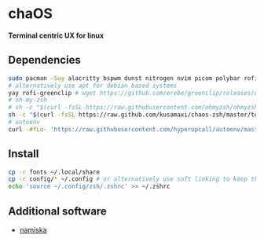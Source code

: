 # chaOS
**Terminal centric UX for linux**

## Dependencies
```sh
sudo pacman -Suy alacritty bspwm dunst nitrogen nvim picom polybar rofi sxhkd zsh xclip
# alternatively use apt for debian based systems
yay rofi-greenclip # wget https://github.com/erebe/greenclip/releases/download/v4.2/greenclip
# oh-my-zsh
# sh -c "$(curl -fsSL https://raw.githubusercontent.com/ohmyzsh/ohmyzsh/master/tools/install.sh)"
sh -c "$(curl -fsSL https://raw.github.com/kusamaxi/chaos-zsh/master/tools/install.sh)"
# autoenv
curl -#fLo- 'https://raw.githubusercontent.com/hyperupcall/autoenv/master/scripts/install.sh' | sh
```

## Install
```sh
cp -r fonts ~/.local/share
cp -r config/* ~/.config # or alternatively use soft linking to keep the repository updated
echo 'source ~/.config/zsh/.zshrc' >> ~/.zshrc
```


## Additional software
- [namiska](https://github.com/rotkonetworks/namiska)
